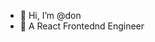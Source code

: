 - 👋 Hi, I’m @don
- 👀 A React Frontednd Engineer



<!---
donMutua/donMutua is a ✨ special ✨ repository because its `README.md` (this file) appears on your GitHub profile.
You can click the Preview link to take a look at your changes.
--->
